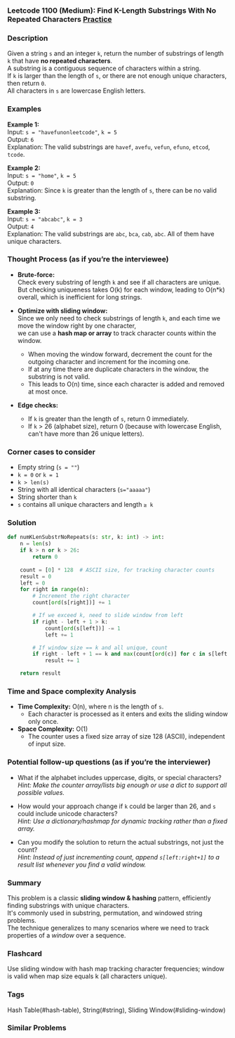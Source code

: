 ### Leetcode 1100 (Medium): Find K-Length Substrings With No Repeated Characters [Practice](https://leetcode.com/problems/find-k-length-substrings-with-no-repeated-characters)

### Description  
Given a string `s` and an integer `k`, return the number of substrings of length `k` that have **no repeated characters**.  
A substring is a contiguous sequence of characters within a string.  
If `k` is larger than the length of `s`, or there are not enough unique characters, then return `0`.  
All characters in `s` are lowercase English letters.

### Examples  

**Example 1:**  
Input: `s = "havefunonleetcode"`, `k = 5`  
Output: `6`  
Explanation: The valid substrings are `havef`, `avefu`, `vefun`, `efuno`, `etcod`, `tcode`.

**Example 2:**  
Input: `s = "home"`, `k = 5`  
Output: `0`  
Explanation: Since `k` is greater than the length of `s`, there can be no valid substring.

**Example 3:**  
Input: `s = "abcabc"`, `k = 3`  
Output: `4`  
Explanation: The valid substrings are `abc`, `bca`, `cab`, `abc`. All of them have unique characters.

### Thought Process (as if you’re the interviewee)  
- **Brute-force:**  
  Check every substring of length `k` and see if all characters are unique.  
  But checking uniqueness takes O(k) for each window, leading to O(n\*k) overall, which is inefficient for long strings.
  
- **Optimize with sliding window:**  
  Since we only need to check substrings of length `k`, and each time we move the window right by one character,  
  we can use a **hash map or array** to track character counts within the window.  
  - When moving the window forward, decrement the count for the outgoing character and increment for the incoming one.  
  - If at any time there are duplicate characters in the window, the substring is not valid.  
  - This leads to O(n) time, since each character is added and removed at most once.

- **Edge checks:**  
  - If `k` is greater than the length of `s`, return 0 immediately.
  - If `k` > 26 (alphabet size), return 0 (because with lowercase English, can't have more than 26 unique letters).

### Corner cases to consider  
- Empty string (`s = ""`)
- `k = 0` or `k = 1`
- `k > len(s)`
- String with all identical characters (`s="aaaaa"`)
- String shorter than `k`
- `s` contains all unique characters and length `≥ k`

### Solution

```python
def numKLenSubstrNoRepeats(s: str, k: int) -> int:
    n = len(s)
    if k > n or k > 26:
        return 0
    
    count = [0] * 128  # ASCII size, for tracking character counts
    result = 0
    left = 0
    for right in range(n):
        # Increment the right character
        count[ord(s[right])] += 1

        # If we exceed k, need to slide window from left
        if right - left + 1 > k:
            count[ord(s[left])] -= 1
            left += 1

        # If window size == k and all unique, count
        if right - left + 1 == k and max(count[ord(c)] for c in s[left:right+1]) == 1:
            result += 1

    return result
```

### Time and Space complexity Analysis  

- **Time Complexity:** O(n), where n is the length of `s`.
  - Each character is processed as it enters and exits the sliding window only once.
- **Space Complexity:** O(1)
  - The counter uses a fixed size array of size 128 (ASCII), independent of input size.

### Potential follow-up questions (as if you’re the interviewer)  

- What if the alphabet includes uppercase, digits, or special characters?  
  *Hint: Make the counter array/lists big enough or use a dict to support all possible values.*

- How would your approach change if `k` could be larger than 26, and `s` could include unicode characters?  
  *Hint: Use a dictionary/hashmap for dynamic tracking rather than a fixed array.*

- Can you modify the solution to return the actual substrings, not just the count?  
  *Hint: Instead of just incrementing count, append `s[left:right+1]` to a result list whenever you find a valid window.*

### Summary  
This problem is a classic **sliding window & hashing** pattern, efficiently finding substrings with unique characters.  
It's commonly used in substring, permutation, and windowed string problems.  
The technique generalizes to many scenarios where we need to track properties of a *window* over a sequence.


### Flashcard
Use sliding window with hash map tracking character frequencies; window is valid when map size equals k (all characters unique).

### Tags
Hash Table(#hash-table), String(#string), Sliding Window(#sliding-window)

### Similar Problems

